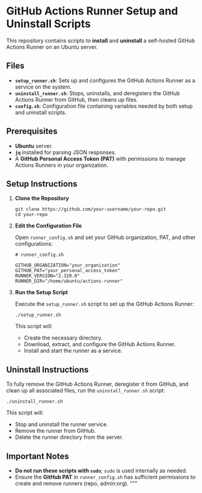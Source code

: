 # GitHub Actions Runner Setup and Uninstall Scripts

This repository contains scripts to **install** and **uninstall** a self-hosted GitHub Actions Runner on an Ubuntu server.

## Files

- **`setup_runner.sh`**: Sets up and configures the GitHub Actions Runner as a service on the system.
- **`uninstall_runner.sh`**: Stops, uninstalls, and deregisters the GitHub Actions Runner from GitHub, then cleans up files.
- **`config.sh`**: Configuration file containing variables needed by both setup and uninstall scripts.

## Prerequisites

- **Ubuntu** server.
- **`jq`** installed for parsing JSON responses.
- A **GitHub Personal Access Token (PAT)** with permissions to manage Actions Runners in your organization.

## Setup Instructions

1. **Clone the Repository**

   ```
   git clone https://github.com/your-username/your-repo.git
   cd your-repo
   ```

2. **Edit the Configuration File**

   Open `runner_config.sh` and set your GitHub organization, PAT, and other configurations:

   ```
   # runner_config.sh

   GITHUB_ORGANIZATION="your_organization"
   GITHUB_PAT="your_personal_access_token"
   RUNNER_VERSION="2.320.0"
   RUNNER_DIR="/home/ubuntu/actions-runner"
   ```

3. **Run the Setup Script**

   Execute the `setup_runner.sh` script to set up the GitHub Actions Runner:

   ```
   ./setup_runner.sh
   ```

   This script will:
   - Create the necessary directory.
   - Download, extract, and configure the GitHub Actions Runner.
   - Install and start the runner as a service.

## Uninstall Instructions

To fully remove the GitHub Actions Runner, deregister it from GitHub, and clean up all associated files, run the `uninstall_runner.sh` script:

```
./uninstall_runner.sh
```

This script will:
- Stop and uninstall the runner service.
- Remove the runner from GitHub.
- Delete the runner directory from the server.

## Important Notes

- **Do not run these scripts with `sudo`**; `sudo` is used internally as needed.
- Ensure the **GitHub PAT** in `runner_config.sh` has sufficient permissions to create and remove runners (repo, admin:org).
"""
